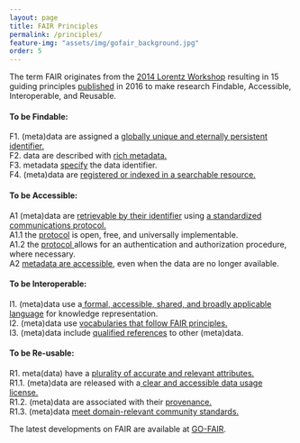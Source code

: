 ```yaml
---
layout: page
title: FAIR Principles
permalink: /principles/
feature-img: "assets/img/gofair_background.jpg"
order: 5
---
```



<p>The term FAIR originates from the <a href="https://www.lorentzcenter.nl/lc/web/2014/602/info.php3?wsid=602">2014 Lorentz Workshop</a> resulting in 15 guiding principles <a href="https://www.nature.com/articles/sdata201618">published</a> in 2016 to make research Findable, Accessible, Interoperable, and Reusable.</p>

<h4>To be Findable:</h4>

<p>F1. (meta)data are assigned a <u>globally unique and eternally persistent identifier.</u><br />
	F2. data are described with <u>rich metadata.</u><br />
	F3. metadata <u>specify</u> the data identifier.<br />
	F4. (meta)data are <u>registered or indexed in a searchable resource.</u></p>

<h4>To be Accessible:</h4>

<p>A1  (meta)data are <u>retrievable by their identifier</u> using <u>a standardized communications protocol.</u><br />
	A1.1 the <u>protocol</u> is open, free, and universally implementable.<br />
	A1.2 the <u>protocol </u>allows for an authentication and authorization procedure, where necessary.<br />
	A2 <u>metadata are accessible</u>, even when the data are no longer available.</p>

<h4>To be Interoperable:</h4>

<p>I1. (meta)data use a<u> formal, accessible, shared, and broadly applicable language</u> for knowledge representation.<br />
	I2. (meta)data use <u>vocabularies that follow FAIR principles.</u><br />
	I3. (meta)data include <u>qualified references</u> to other (meta)data.</p>

<h4>To be Re-usable:</h4>

<p>R1. meta(data) have a <u>plurality of accurate and relevant attributes.</u><br />
	R1.1. (meta)data are released with a<u> clear and accessible data usage license.</u><br />
	R1.2. (meta)data are associated with their <u>provenance.</u><br />
	R1.3. (meta)data <u>meet domain-relevant community standards.</u></p>

<p>The latest developments on FAIR are available at <a href="https://www.go-fair.org/fair-principles/">GO-FAIR</a>.</p>

